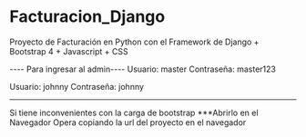 # Facturacion_Django
Proyecto de Facturación en Python con el Framework de Django + Bootstrap 4 + Javascript + CSS

---- Para ingresar al admin----
Usuario: master
Contraseña: master123

Usuario: johnny
Contraseña: johnny

-------------------------------
Si tiene inconvenientes con la carga de bootstrap ***Abrirlo en el Navegador Opera copiando la url del proyecto en el navegador
